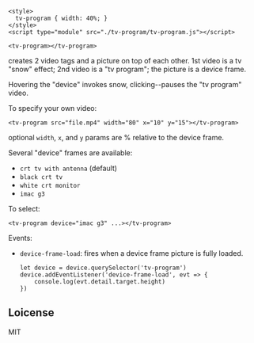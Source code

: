 ~~~
<style>
  tv-program { width: 40%; }
</style>
<script type="module" src="./tv-program/tv-program.js"></script>

<tv-program></tv-program>
~~~

creates 2 video tags and a picture on top of each other. 1st video is
a tv "snow" effect; 2nd video is a "tv program"; the picture is a
device frame.

Hovering the "device" invokes snow, clicking--pauses the "tv program"
video.

To specify your own video:

    <tv-program src="file.mp4" width="80" x="10" y="15"></tv-program>

optional `width`, `x`, and `y` params are % relative to the device frame.

Several "device" frames are available:

* `crt tv with antenna` (default)
* `black crt tv`
* `white crt monitor`
* `imac g3`

To select:

    <tv-program device="imac g3" ...></tv-program>

Events:

* `device-frame-load`: fires when a device frame picture is fully
  loaded.

  ~~~
  let device = device.querySelector('tv-program')
  device.addEventListener('device-frame-load', evt => {
      console.log(evt.detail.target.height)
  })
  ~~~

## Loicense

MIT
